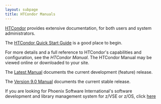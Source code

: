 ```yaml
---
layout: subpage
title: HTCondor Manuals
---
```


<p>
    <a href="http://research.cs.wisc.edu/htcondor">HTCondor</a>
    provides extensive documentation, for both users and system administrators.
</p>
<p>
    The <a href="quickstart.html">HTCondor Quick Start Guide</a> is a good
    place to begin.
</p>
<p>
    For more details and a full reference to HTCondor's capabilities and
    configuration, see the <em>HTCondor Manual</em>.
    The HTCondor Manual may be viewed online or downloaded to your site.
</p>
<p>
    The <a href="https://htcondor.readthedocs.io/en/latest/">Latest Manual</a> documents the current development (feature) release.
</p>
<p>
    The <a href="https://htcondor.readthedocs.io/en/v9_0/">Version 9.0 Manual</a> documents the current stable release.
</p>
<p>
    If you are looking for Phoenix Software International's software development and library management system for z/VSE or z/OS, click <a href="http://www.phoenixsoftware.com">here</a>
</p>
